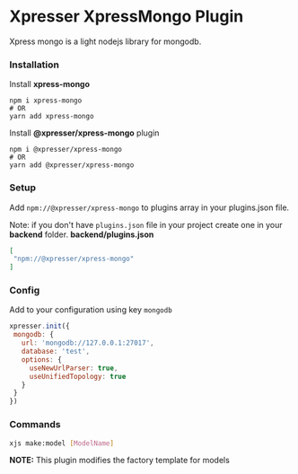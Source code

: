 # Xpresser XpressMongo Plugin

Xpress mongo is a light nodejs library for mongodb.

### Installation

Install **xpress-mongo**

 ```shell script
npm i xpress-mongo
# OR
yarn add xpress-mongo
```

Install **@xpresser/xpress-mongo** plugin

 ```shell script
npm i @xpresser/xpress-mongo
# OR
yarn add @xpresser/xpress-mongo
```

### Setup

Add `npm://@xpresser/xpress-mongo` to plugins array in your plugins.json file.

Note: if you don't have `plugins.json` file in your project create one in your **backend** folder.
**backend/plugins.json**

 ```json
 [
  "npm://@xpresser/xpress-mongo"
]
 ```

### Config

Add to your configuration using key `mongodb`

 ```javascript
 xpresser.init({
  mongodb: {
    url: 'mongodb://127.0.0.1:27017',
    database: 'test',
    options: {
      useNewUrlParser: true,
      useUnifiedTopology: true
    }
  }
})
 ```

### Commands

```sh
xjs make:model [ModelName]
```

**NOTE:** This plugin modifies the factory template for models